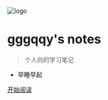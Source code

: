 ![logo](https://docsify.js.org/_media/icon.svg)

# gggqqy's notes

> 个人向的学习笔记

* 早睡早起

[开始阅读](/README.md)
